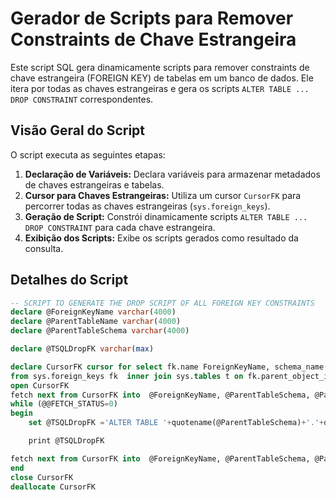 # Gerador de Scripts para Remover Constraints de Chave Estrangeira

Este script SQL gera dinamicamente scripts para remover constraints de chave estrangeira (FOREIGN KEY) de tabelas em um banco de dados. Ele itera por todas as chaves estrangeiras e gera os scripts `ALTER TABLE ... DROP CONSTRAINT` correspondentes.

## Visão Geral do Script

O script executa as seguintes etapas:

1.  **Declaração de Variáveis:** Declara variáveis para armazenar metadados de chaves estrangeiras e tabelas.
2.  **Cursor para Chaves Estrangeiras:** Utiliza um cursor `CursorFK` para percorrer todas as chaves estrangeiras (`sys.foreign_keys`).
3.  **Geração de Script:** Constrói dinamicamente scripts `ALTER TABLE ... DROP CONSTRAINT` para cada chave estrangeira.
4.  **Exibição dos Scripts:** Exibe os scripts gerados como resultado da consulta.

## Detalhes do Script

```sql
-- SCRIPT TO GENERATE THE DROP SCRIPT OF ALL FOREIGN KEY CONSTRAINTS
declare @ForeignKeyName varchar(4000)
declare @ParentTableName varchar(4000)
declare @ParentTableSchema varchar(4000)

declare @TSQLDropFK varchar(max)

declare CursorFK cursor for select fk.name ForeignKeyName, schema_name(t.schema_id) ParentTableSchema, t.name ParentTableName
from sys.foreign_keys fk  inner join sys.tables t on fk.parent_object_id=t.object_id
open CursorFK
fetch next from CursorFK into  @ForeignKeyName, @ParentTableSchema, @ParentTableName
while (@@FETCH_STATUS=0)
begin
    set @TSQLDropFK ='ALTER TABLE '+quotename(@ParentTableSchema)+'.'+quotename(@ParentTableName)+' DROP CONSTRAINT '+quotename(@ForeignKeyName)+ char(13) + 'GO'

    print @TSQLDropFK

fetch next from CursorFK into  @ForeignKeyName, @ParentTableSchema, @ParentTableName
end
close CursorFK
deallocate CursorFK
